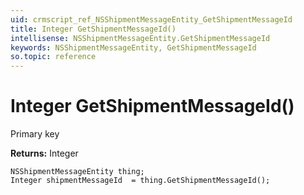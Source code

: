 ```yaml
---
uid: crmscript_ref_NSShipmentMessageEntity_GetShipmentMessageId
title: Integer GetShipmentMessageId()
intellisense: NSShipmentMessageEntity.GetShipmentMessageId
keywords: NSShipmentMessageEntity, GetShipmentMessageId
so.topic: reference
---
```


# Integer GetShipmentMessageId()

Primary key

**Returns:** Integer

```crmscript
NSShipmentMessageEntity thing;
Integer shipmentMessageId  = thing.GetShipmentMessageId();
```

